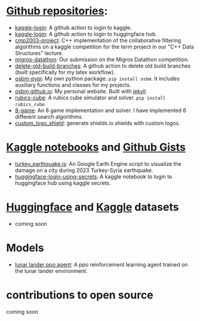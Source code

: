 
# [Github repositories](https://github.com/osbm?tab=repositories):
- [kaggle-login](https://github.com/osbm/kaggle-login): A github action to login to kaggle.
- [kaggle-login](https://github.com/osbm/kaggle-login): A github action to login to huggingface hub.
- [cmp2003-project](https://github.com/osbm/cmp2003-project): C++ implementation of the collaborative filtering algorithms on a kaggle competition for the term project in our "C++ Data Structures" lecture.
- [migros-datathon](https://github.com/osbm/migros-datathon): Our submission on the Migros Datathon competition.
- [delete-old-build-branches](https://github.com/osbm/delete-old-build-branches): A github action to delete old build branches (built specifically for my latex workflow).
- [osbm-pypi](https://github.com/osbm/osbm-pypi): My own python package. `pip install osbm`. It includes auxiliary functions and classes for my projects.
- [osbm.github.io](https://github.com/osbm/osbm.github.io): My personal website. Built with [jekyll](https://jekyllrb.com/).
- [rubics-cube](https://github.com/osbm/rubics-cube): A rubics cube simulator and solver. `pip install rubics_cube`.
- [8-game](https://github.com/osbm/8-game): An 8 game implementation and solver. I have implemented 6 different search algorithms.
- [custom_logo_shield](https://github.com/osbm/custom_logo_shield): generate shields.io shields with custom logos.


# [Kaggle notebooks](https://www.kaggle.com/osmanf/notebooks) and [Github Gists](https://gist.github.com/osbm)
- [turkey_earthquake.js](https://gist.github.com/osbm/6fb398dcb26e3412ce03a1376e18b4c4): An Google Earth Engine script to visualize the damage on a city during 2023 Turkey-Syria earthquake.
- [huggingface-login-using-secrets](https://www.kaggle.com/code/osmanf/huggingface-login-using-secrets): A kaggle notebook to login to huggingface hub using kaggle secrets.




# [Huggingface](https://huggingface.co/osbm) and [Kaggle](https://www.kaggle.com/osmanf/datasets) datasets
- coming soon

# Models
- [lunar lander ppo agent](https://huggingface.co/osbm/ppo-LunarLander-v2): A ppo reinforcement learning agent trained on the lunar lander environment.

# contributions to open source

<!-- contributions:start -->
coming soon
<!-- contributions:end -->

